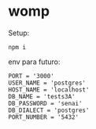 # womp

Setup:

`npm i`

env para futuro:
```
PORT = '3000'
USER_NAME = 'postgres'
HOST_NAME = 'localhost'
DB_NAME = 'tests3A'
DB_PASSWORD = 'senai'
DB_DIALECT = 'postgres'
PORT_NUMBER = '5432'
```